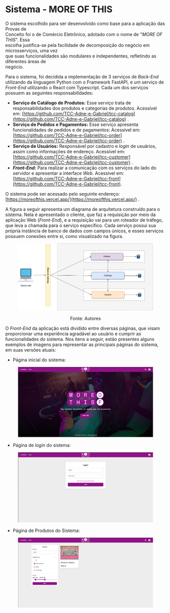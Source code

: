 # Sistema - MORE OF THIS

O sistema escolhido para ser desenvolvido como base para a aplicação das Provas de\
Conceito foi o de Comércio Eletrônico, adotado com o nome de "_MORE OF THIS_". Essa\
escolha justifica-se pela facilidade de decomposição do negócio em microsserviços, uma vez\
que suas funcionalidades são modulares e independentes, refletindo as diferentes áreas de\
negócio.

Para o sistema, foi decidida a implementação de 3 serviços de _Back-End_ utilizando da linguagem Python com o Framework FastAPI, e um serviço de _Front-End_ utilizando o React com Typescrip&#x74;_._ Cada um dos serviços possuem as seguintes responsabilidades:&#x20;

* **Serviço de Catálogo de Produtos:** Esse serviço trata de responsabilidades dos produtos e categorias de produtos. Acessível em: [https://github.com/TCC-Adne-e-Gabriel/tcc-catalog](https://github.com/TCC-Adne-e-Gabriel/tcc-catalog) .
* **Serviço de Pedidos e Pagamentos:** Esse serviço apresenta funcionalidades de pedidos e de pagamentos: Acessível em: [https://github.com/TCC-Adne-e-Gabriel/tcc-order](https://github.com/TCC-Adne-e-Gabriel/tcc-order) .
* **Serviço de Usuários:** Responsável por cadastro e _login_ de usuários, assim como informações de endereço. Acessível em: [https://github.com/TCC-Adne-e-Gabriel/tcc-customer](https://github.com/TCC-Adne-e-Gabriel/tcc-customer) .
* _**Front-End:**_ Para realizar a comunicação com os serviços do lado do servidor e apresentar a interface _Web_. Acessível em: [https://github.com/TCC-Adne-e-Gabriel/tcc-front](https://github.com/TCC-Adne-e-Gabriel/tcc-front).

O sistema pode ser acessado pelo seguinte endereço: [https://moreofthis.vercel.app/](https://moreofthis.vercel.app/) .

A figura a seguir apresenta um diagrama de arquitetura construído para o sistema. Nela é apresentado o cliente, que faz a requisição por meio da aplicação Web (_Front-End_), e a requisição vai para um roteador de tráfego, que leva a chamada para o serviço específico. Cada serviço possui sua própria instância de banco de dados com campos únicos, e esses serviços possuem conexões entre si, como visualizado na figura.

<figure><img src=".gitbook/assets/gaateway.drawio.png" alt=""><figcaption></figcaption></figure>

<p align="center">Fonte: Autores</p>



O _Front-End_ da aplicação está dividido entre diversas páginas, que visam proporcionar uma experiência agradável ao usuário e cumprir as funcionalidades do sistema. Nos itens a seguir, estão presentes alguns exemplos de imagens para representar as principais páginas do sistema, em suas versões atuais:

* Página inicial do sistema:&#x20;

<figure><img src=".gitbook/assets/image (2) (1) (1) (1).png" alt=""><figcaption></figcaption></figure>

* Página de _login_ do sistema:

<figure><img src=".gitbook/assets/image (3) (1).png" alt=""><figcaption></figcaption></figure>

* Página de Produtos do Sistema:&#x20;

<figure><img src=".gitbook/assets/productspage.png" alt=""><figcaption></figcaption></figure>


